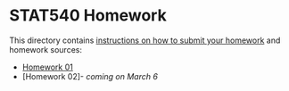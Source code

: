 STAT540 Homework
=====================

This directory contains [instructions on how to submit your homework](https://github.com/STAT540-UBC/STAT540-UBC.github.io/blob/master/homework/hw_submission-instructions.html) and homework sources:

* [Homework 01](https://github.com/STAT540-UBC/STAT540-UBC.github.io/blob/master/homework/hw01)
* [Homework 02]- *coming on March 6*